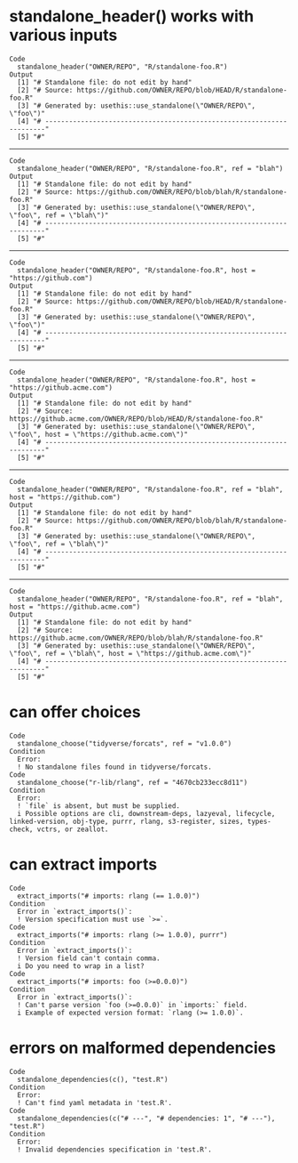 # standalone_header() works with various inputs

    Code
      standalone_header("OWNER/REPO", "R/standalone-foo.R")
    Output
      [1] "# Standalone file: do not edit by hand"                                  
      [2] "# Source: https://github.com/OWNER/REPO/blob/HEAD/R/standalone-foo.R"    
      [3] "# Generated by: usethis::use_standalone(\"OWNER/REPO\", \"foo\")"        
      [4] "# ----------------------------------------------------------------------"
      [5] "#"                                                                       

---

    Code
      standalone_header("OWNER/REPO", "R/standalone-foo.R", ref = "blah")
    Output
      [1] "# Standalone file: do not edit by hand"                                          
      [2] "# Source: https://github.com/OWNER/REPO/blob/blah/R/standalone-foo.R"            
      [3] "# Generated by: usethis::use_standalone(\"OWNER/REPO\", \"foo\", ref = \"blah\")"
      [4] "# ----------------------------------------------------------------------"        
      [5] "#"                                                                               

---

    Code
      standalone_header("OWNER/REPO", "R/standalone-foo.R", host = "https://github.com")
    Output
      [1] "# Standalone file: do not edit by hand"                                  
      [2] "# Source: https://github.com/OWNER/REPO/blob/HEAD/R/standalone-foo.R"    
      [3] "# Generated by: usethis::use_standalone(\"OWNER/REPO\", \"foo\")"        
      [4] "# ----------------------------------------------------------------------"
      [5] "#"                                                                       

---

    Code
      standalone_header("OWNER/REPO", "R/standalone-foo.R", host = "https://github.acme.com")
    Output
      [1] "# Standalone file: do not edit by hand"                                                              
      [2] "# Source: https://github.acme.com/OWNER/REPO/blob/HEAD/R/standalone-foo.R"                           
      [3] "# Generated by: usethis::use_standalone(\"OWNER/REPO\", \"foo\", host = \"https://github.acme.com\")"
      [4] "# ----------------------------------------------------------------------"                            
      [5] "#"                                                                                                   

---

    Code
      standalone_header("OWNER/REPO", "R/standalone-foo.R", ref = "blah", host = "https://github.com")
    Output
      [1] "# Standalone file: do not edit by hand"                                          
      [2] "# Source: https://github.com/OWNER/REPO/blob/blah/R/standalone-foo.R"            
      [3] "# Generated by: usethis::use_standalone(\"OWNER/REPO\", \"foo\", ref = \"blah\")"
      [4] "# ----------------------------------------------------------------------"        
      [5] "#"                                                                               

---

    Code
      standalone_header("OWNER/REPO", "R/standalone-foo.R", ref = "blah", host = "https://github.acme.com")
    Output
      [1] "# Standalone file: do not edit by hand"                                                                              
      [2] "# Source: https://github.acme.com/OWNER/REPO/blob/blah/R/standalone-foo.R"                                           
      [3] "# Generated by: usethis::use_standalone(\"OWNER/REPO\", \"foo\", ref = \"blah\", host = \"https://github.acme.com\")"
      [4] "# ----------------------------------------------------------------------"                                            
      [5] "#"                                                                                                                   

# can offer choices

    Code
      standalone_choose("tidyverse/forcats", ref = "v1.0.0")
    Condition
      Error:
      ! No standalone files found in tidyverse/forcats.
    Code
      standalone_choose("r-lib/rlang", ref = "4670cb233ecc8d11")
    Condition
      Error:
      ! `file` is absent, but must be supplied.
      i Possible options are cli, downstream-deps, lazyeval, lifecycle, linked-version, obj-type, purrr, rlang, s3-register, sizes, types-check, vctrs, or zeallot.

# can extract imports

    Code
      extract_imports("# imports: rlang (== 1.0.0)")
    Condition
      Error in `extract_imports()`:
      ! Version specification must use `>=`.
    Code
      extract_imports("# imports: rlang (>= 1.0.0), purrr")
    Condition
      Error in `extract_imports()`:
      ! Version field can't contain comma.
      i Do you need to wrap in a list?
    Code
      extract_imports("# imports: foo (>=0.0.0)")
    Condition
      Error in `extract_imports()`:
      ! Can't parse version `foo (>=0.0.0)` in `imports:` field.
      i Example of expected version format: `rlang (>= 1.0.0)`.

# errors on malformed dependencies

    Code
      standalone_dependencies(c(), "test.R")
    Condition
      Error:
      ! Can't find yaml metadata in 'test.R'.
    Code
      standalone_dependencies(c("# ---", "# dependencies: 1", "# ---"), "test.R")
    Condition
      Error:
      ! Invalid dependencies specification in 'test.R'.

